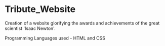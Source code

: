 # Tribute_Website
Creation of a website glorifying the awards and achievements of the great scientist 'Isaac Newton'.

Programming Languages used - HTML and CSS
